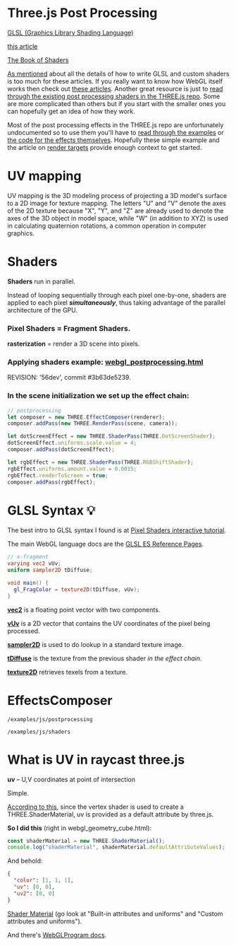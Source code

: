 # Three.js Post Processing

[GLSL (Graphics Library Shading Language)](https://www.khronos.org/files/opengles_shading_language.pdf)

[this article](https://webglfundamentals.org/webgl/lessons/webgl-shaders-and-glsl.html)

[The Book of Shaders](https://thebookofshaders.com/)

[As mentioned](threejs-post-processing.html) about all the details of how to write GLSL and custom shaders is too much for these articles. If you really want to know how WebGL itself works then check out [these articles](https://webglfundamentals.org/). Another great resource is just to [read through the existing post processing shaders in the THREE.js repo](https://github.com/mrdoob/three.js/tree/master/examples/js/shaders). Some are more complicated than others but if you start with the smaller ones you can hopefully get an idea of how they work.

Most of the post processing effects in the THREE.js repo are unfortunately undocumented so to use them you'll have to [read through the examples](https://github.com/mrdoob/three.js/tree/master/examples) or [the code for the effects themselves](https://web.archive.org/web/20220929122146/https://github.com/mrdoob/three.js/tree/master/examples/js/postprocessing). Hopefully these simple example and the article on [render targets](https://r105.threejsfundamentals.org/threejs/lessons/threejs-rendertargets.html) provide enough context to get started.

# UV mapping
UV mapping is the 3D modeling process of projecting a 3D model's surface to a 2D image for texture mapping. The letters "U" and "V" denote the axes of the 2D texture because "X", "Y", and "Z" are already used to denote the axes of the 3D object in model space, while "W" (in addition to XYZ) is used in calculating quaternion rotations, a common operation in computer graphics.

# Shaders

**Shaders** run in parallel.

Instead of looping sequentially through each pixel one-by-one, shaders are applied to each pixel ***simultaneously***, thus taking advantage of the parallel architecture of the GPU.

### Pixel Shaders = Fragment Shaders.

**rasterization** = render a 3D scene into pixels.

### Applying shaders example: [webgl_postprocessing.html](https://github.com/mrdoob/three.js/blob/3b63de52395409fb12a8267bc3d7a5492886deb0/examples/webgl_postprocessing.html)

REVISION: '56dev', commit #3b63de5239.

### In the scene initialization we set up the effect chain:

```js
// postprocessing
let composer = new THREE.EffectComposer(renderer);
composer.addPass(new THREE.RenderPass(scene, camera));

let dotScreenEffect = new THREE.ShaderPass(THREE.DotScreenShader);
dotScreenEffect.uniforms.scale.value = 4;
composer.addPass(dotScreenEffect);

let rgbEffect = new THREE.ShaderPass(THREE.RGBShiftShader);
rgbEffect.uniforms.amount.value = 0.0015;
rgbEffect.renderToScreen = true;
composer.addPass(rgbEffect);
```

# GLSL Syntax 💡

The best intro to GLSL syntax I found is at [Pixel Shaders interactive tutorial](http://pixelshaders.com/sample/).

The main WebGL language docs are the [GLSL ES Reference Pages](https://www.khronos.org/opengles/sdk/docs/man31/index.php).


```glsl
// x-fragment
varying vec2 vUv;
uniform sampler2D tDiffuse;

void main() {
  gl_FragColor = texture2D(tDiffuse, vUv);
}
```

[**vec2**](https://thebookofshaders.com/glossary/?search=vec2) is a floating point vector with two components.

[**vUv**](https://www.airtightinteractive.com/2013/02/intro-to-pixel-shaders-in-three-js/#:~:text=vUv%20is%20a%202D%20vector) is a 2D vector that contains the UV coordinates of the pixel being processed.

[**sampler2D**](https://math.hws.edu/graphicsbook/c6/s4.html) is used to do lookup in a standard texture image.

[**tDiffuse**](https://www.airtightinteractive.com/2013/02/intro-to-pixel-shaders-in-three-js/#:~:text=tDiffuse%20is%20the%20texture%20from) is the texture from the previous shader *in the effect chain*.

[**texture2D**](https://thebookofshaders.com/glossary/?search=texture2D) retrieves texels from a texture.

# EffectsComposer

`/examples/js/postprocessing`

`/examples/js/shaders`


# What is UV in raycast three.js

**uv** &ndash; U,V coordinates at point of intersection

Simple.

[According to this](https://stackoverflow.com/questions/49426805/where-is-the-documentation-for-uv-and-other-webgl-variables), since the vertex shader is used to create a THREE.ShaderMaterial, uv is provided as a default attribute by three.js.

**So I did this** (right in webgl\_geometry\_cube.html):

```js
const shaderMaterial = new THREE.ShaderMaterial();
console.log("shaderMaterial", shaderMaterial.defaultAttributeValues);
```

And behold:

```json
{
  "color": [1, 1, 1],
  "uv": [0, 0],
  "uv2": [0, 0]
}
```

[Shader Material](https://threejs.org/docs/index.html#api/en/materials/ShaderMaterial) (go look at "Built-in attributes and uniforms" and "Custom attributes and uniforms").

And there's [WebGLProgram docs](https://threejs.org/docs/#api/en/renderers/webgl/WebGLProgram).

